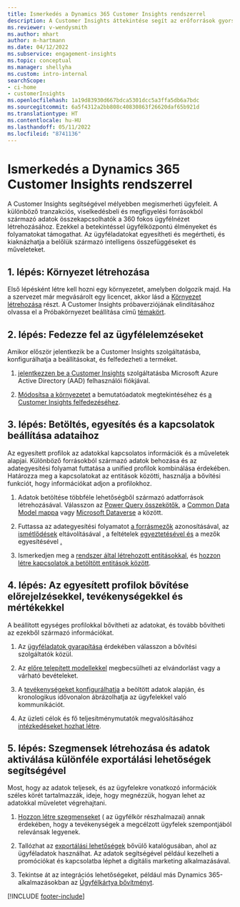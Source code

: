 ```yaml
---
title: Ismerkedés a Dynamics 365 Customer Insights rendszerrel
description: A Customer Insights áttekintése segít az erőforrások gyors elindításában.
ms.reviewer: v-wendysmith
ms.author: mhart
author: m-hartmann
ms.date: 04/12/2022
ms.subservice: engagement-insights
ms.topic: conceptual
ms.manager: shellyha
ms.custom: intro-internal
searchScope:
- ci-home
- customerInsights
ms.openlocfilehash: 1a19d83930d667bdca5301dcc5a3ffa5db6a7bdc
ms.sourcegitcommit: 6a5f4312a2bb808c40830863f26620daf65b921d
ms.translationtype: HT
ms.contentlocale: hu-HU
ms.lasthandoff: 05/11/2022
ms.locfileid: "8741136"
---
```

# <a name="get-started-with-dynamics-365-customer-insights"></a>Ismerkedés a Dynamics 365 Customer Insights rendszerrel

A Customer Insights segítségével mélyebben megismerheti ügyfeleit. A különböző tranzakciós, viselkedésbeli és megfigyelési forrásokból származó adatok összekapcsolhatók a 360 fokos ügyfélnézet létrehozásához. Ezekkel a betekintéssel ügyfélközpontú élményeket és folyamatokat támogathat. Az ügyféladatokat egyesítheti és megértheti, és kiaknázhatja a belőlük származó intelligens összefüggéseket és műveleteket.

## <a name="step-1-create-an-environment"></a>1. lépés: Környezet létrehozása

Első lépésként létre kell hozni egy környezetet, amelyben dolgozik majd. Ha a szervezet már megvásárolt egy licencet, akkor lásd a [Környezet létrehozása](create-environment.md) részt. A Customer Insights próbaverziójának elindításához olvassa el a Próbakörnyezet beállítása című [témakört](trial-signup.md).

## <a name="step-2-explore-customer-insights"></a>2. lépés: Fedezze fel az ügyfélelemzéseket

Amikor először jelentkezik be a Customer Insights szolgáltatásba, konfigurálhatja a beállításokat, és felfedezheti a terméket.

1. [jelentkezzen be a Customer Insights](https://home.ci.ai.dynamics.com) szolgáltatásba Microsoft Azure Active Directory (AAD) felhasználói fiókjával.

1. [Módosítsa a környezetet](manage-environments.md#switch-environments) a bemutatóadatok megtekintéséhez és [a Customer Insights felfedezéséhez](home.md).

## <a name="step-3-ingest-unify-and-set-up-relationships-for-your-data"></a>3. lépés: Betöltés, egyesítés és a kapcsolatok beállítása adataihoz

Az egyesített profilok az adatokkal kapcsolatos információk és a műveletek alapjai. Különböző forrásokból származó adatok behozása és az adategyesítési folyamat futtatása a unified profilok kombinálása érdekében. Határozza meg a kapcsolatokat az entitások közötti, használja a bővítési funkciót, hogy információkat adjon a profilokhoz.

1. Adatok betöltése többféle lehetőségből származó adatforrások létrehozásával. Válasszon az [Power Query összekötők](connect-power-query.md), a [Common Data Model mappa](connect-common-data-model.md) vagy [Microsoft Dataverse](connect-dataverse-managed-lake.md) a között. 

1. Futtassa az adategyesítési folyamatot [a forrásmezők](data-unification.md) azonosításával, az [ismétlődések](map-entities.md) eltávolításával [,](remove-duplicates.md) a feltételek [egyeztetésével és](match-entities.md) a mezők egyesítésével [.](merge-entities.md)

1. Ismerkedjen meg a [rendszer által létrehozott entitásokkal](entities.md), és [hozzon létre kapcsolatok a betöltött entitások között](relationships.md).

## <a name="step-4-enhance-unified-profiles-with-predictions-activities-and-measures"></a>4. lépés: Az egyesített profilok bővítése előrejelzésekkel, tevékenységekkel és mértékekkel

A beállított egységes profilokkal bővítheti az adatokat, és tovább bővítheti az ezekből származó információkat.

1. Az [ügyféladatok gyarapítása](enrichment-hub.md) érdekében válasszon a bővítési szolgáltatók közül.

1. Az [előre telepített modellekkel](predictions-overview.md) megbecsülheti az elvándorlást vagy a várható bevételeket.

1. A [tevékenységeket konfigurálhatja](activities.md) a beöltött adatok alapján, és kronologikus idővonalon ábrázolhatja az ügyfelekkel való kommunikációt.

1. Az üzleti célok és fő teljesítménymutatók megvalósításához [intézkedéseket hozhat létre](measures.md).

## <a name="step-5-create-segments-and-activate-data-through-various-export-options"></a>5. lépés: Szegmensek létrehozása és adatok aktiválása különféle exportálási lehetőségek segítségével

Most, hogy az adatok teljesek, és az ügyfelekre vonatkozó információk széles körét tartalmazzák, ideje, hogy megnézzük, hogyan lehet az adatokkal műveletet végrehajtani.

1. [Hozzon létre szegmenseket](segments.md) ( az ügyfélkör részhalmazai) annak érdekében, hogy a tevékenységek a megcélzott ügyfelek szempontjából relevánsak legyenek.

1. Tallózhat az [exportálási lehetőségek](export-destinations.md) bővülő katalógusában, ahol az ügyféladatok használhat. Az adatok segítségével például kezelheti a promóciókat és kapcsolatba léphet a digitális marketing alkalmazásával.

1. Tekintse át az integrációs lehetőségeket, például más Dynamics 365-alkalmazásokban az [Ügyfélkártya bővítményt](customer-card-add-in.md).  


[!INCLUDE [footer-include](includes/footer-banner.md)]
